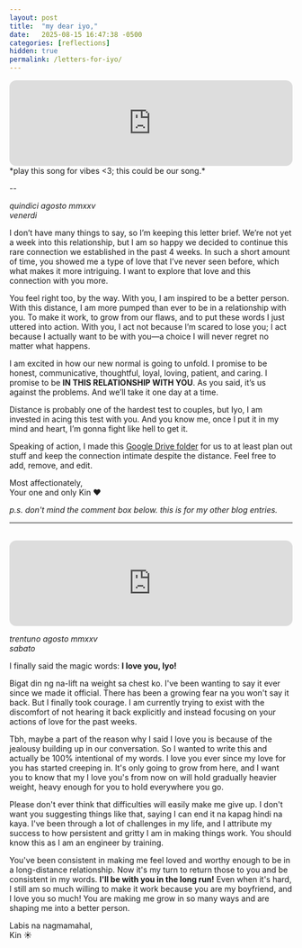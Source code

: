 ```yaml
---
layout: post
title:  "my dear iyo,"
date:   2025-08-15 16:47:38 -0500
categories: [reflections]
hidden: true
permalink: /letters-for-iyo/
---
```


<iframe data-testid="embed-iframe" style="border-radius:12px" src="https://open.spotify.com/embed/track/1vzxlhQ3dujloZsqeO3Wei?utm_source=generator" width="100%" height="152" frameBorder="0" allowfullscreen="" allow="autoplay; clipboard-write; encrypted-media; fullscreen; picture-in-picture" loading="lazy"></iframe>
*play this song for vibes <3; this could be our song.*

--

_quindici agosto mmxxv_
<br>
_venerdi_

I don’t have many things to say, so I’m keeping this letter brief. We’re not yet a week into this relationship, but I am so happy we decided to continue this rare connection we established in the past 4 weeks. In such a short amount of time, you showed me a type of love that I’ve never seen before, which what makes it more intriguing. I want to explore that love and this connection with you more. 

You feel right too, by the way. With you, I am inspired to be a better person. With this distance, I am more pumped than ever to be in a relationship with you. To make it work, to grow from our flaws, and to put these words I just uttered into action. With you, I act not because I’m scared to lose you; I act because I actually want to be with you—a choice I will never regret no matter what happens.

I am excited in how our new normal is going to unfold. I promise to be honest, communicative, thoughtful, loyal, loving, patient, and caring. I promise to be **IN THIS RELATIONSHIP WITH YOU**. As you said, it’s us against the problems. And we’ll take it one day at a time.

Distance is probably one of the hardest test to couples, but Iyo, I am invested in acing this test with you. And you know me, once I put it in my mind and heart, I’m gonna fight like hell to get it.

Speaking of action, I made this [Google Drive folder](https://drive.google.com/drive/folders/1GKZpO-u1gMjgKeYr8eh23U7XM1dNbXvI?usp=drive_link) for us to at least plan out stuff and keep the connection intimate despite the distance. Feel free to add, remove, and edit.

Most affectionately,
<br>
Your one and only Kin ❤️

_p.s. don't mind the comment box below. this is for my other blog entries._

---
<br>

<iframe data-testid="embed-iframe" style="border-radius:12px" src="https://open.spotify.com/embed/track/48CiA3IjkNZiyl6S6UbPCy?utm_source=generator" width="100%" height="152" frameBorder="0" allowfullscreen="" allow="autoplay; clipboard-write; encrypted-media; fullscreen; picture-in-picture" loading="lazy"></iframe>

_trentuno agosto mmxxv_
<br>
_sabato_

I finally said the magic words: **I love you, Iyo!**

Bigat din ng na-lift na weight sa chest ko. I've been wanting to say it ever since we made it official. There has been a growing fear na you won't say it back. But I finally took courage. I am currently trying to exist with the discomfort of not hearing it back explicitly and instead focusing on your actions of love for the past weeks. 

Tbh, maybe a part of the reason why I said I love you is because of the jealousy building up in our conversation. So I wanted to write this and actually be 100% intentional of my words. I love you ever since my love for you has started creeping in. It's only going to grow from here, and I want you to know that my I love you's from now on will hold gradually heavier weight, heavy enough for you to hold everywhere you go.

Please don't ever think that difficulties will easily make me give up. I don't want you suggesting things like that, saying I can end it na kapag hindi na kaya. I've been through a lot of challenges in my life, and I attribute my success to how persistent and gritty I am in making things work. You should know this as I am an engineer by training. 

You've been consistent in making me feel loved and worthy enough to be in a long-distance relationship. Now it's my turn to return those to you and be consistent in my words. **I'll be with you in the long run!** Even when it's hard, I still am so much willing to make it work because you are my boyfriend, and I love you so much! You are making me grow in so many ways and are shaping me into a better person.

Labis na nagmamahal,
<br>
Kin ☀️